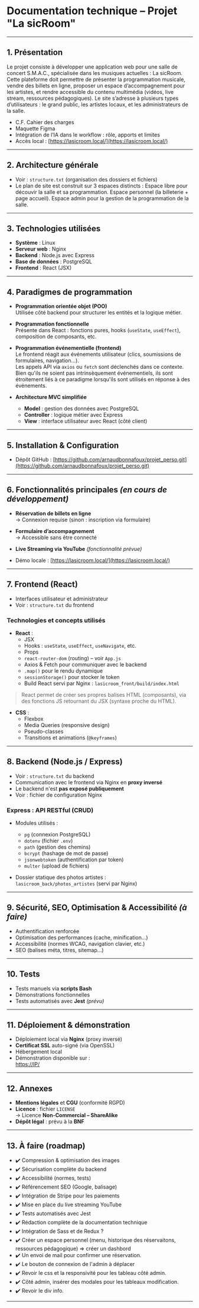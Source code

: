 # Documentation technique – Projet "La sicRoom"

---

## 1. Présentation

Le projet consiste à développer une application web pour une salle de concert S.M.A.C., spécialisée dans les musiques actuelles : La sicRoom. Cette plateforme doit permettre de présenter la programmation musicale, vendre des billets en ligne, proposer un espace d’accompagnement pour les artistes, et rendre accessible du contenu multimédia (vidéos, live stream, ressources pédagogiques).
Le site s’adresse à plusieurs types d’utilisateurs : le grand public, les artistes locaux, et les administrateurs de la salle.

- C.F. Cahier des charges
- Maquette Figma
- Intégration de l’IA dans le workflow : rôle, apports et limites
- Accès local : [https://lasicroom.local/](https://lasicroom.local/)

---

## 2. Architecture générale

- Voir : `structure.txt` (organisation des dossiers et fichiers)
- Le plan de site est construit sur 3 espaces distincts :
                                  Espace libre pour découvir la salle et sa programmation.
                                  Espace personnel (la billeterie + page accueil).
                                  Espace admin pour la gestion de la programmation de la salle. 

---

## 3. Technologies utilisées

- **Système** : Linux  
- **Serveur web** : Nginx  
- **Backend** : Node.js avec Express  
- **Base de données** : PostgreSQL  
- **Frontend** : React (JSX)

---

## 4. Paradigmes de programmation

- **Programmation orientée objet (POO)**  
  Utilisée côté backend pour structurer les entités et la logique métier.

- **Programmation fonctionnelle**  
  Présente dans React : fonctions pures, hooks (`useState`, `useEffect`), composition de composants, etc.

- **Programmation événementielle (frontend)**  
  Le frontend réagit aux événements utilisateur (clics, soumissions de formulaires, navigation…).  
  Les appels API via `axios` ou `fetch` sont déclenchés dans ce contexte.  
  Bien qu'ils ne soient pas intrinsèquement événementiels, ils sont étroitement liés à ce paradigme lorsqu'ils sont utilisés en réponse à des événements.

- **Architecture MVC simplifiée**  
  - **Model** : gestion des données avec PostgreSQL  
  - **Controller** : logique métier avec Express  
  - **View** : interface utilisateur avec React (côté client)

---

## 5. Installation & Configuration

- Dépôt GitHub : [https://github.com/arnaudbonnafoux/projet_perso.git](https://github.com/arnaudbonnafoux/projet_perso.git)

---

## 6. Fonctionnalités principales *(en cours de développement)*

- **Réservation de billets en ligne**  
  → Connexion requise (sinon : inscription via formulaire)

- **Formulaire d’accompagnement**  
  → Accessible sans être connecté

- **Live Streaming via YouTube** *(fonctionnalité prévue)*

- Démo locale : [https://lasicroom.local/](https://lasicroom.local/)

---

## 7. Frontend (React)

- Interfaces utilisateur et administrateur
- Voir : `structure.txt` du frontend

### Technologies et concepts utilisés

- **React** :
  - JSX
  - Hooks : `useState`, `useEffect`, `useNavigate`, etc.
  - Props
  - `react-router-dom` (routing) – voir `App.js`
  - Axios & Fetch pour communiquer avec le backend
  - `.map()` pour le rendu dynamique
  - `sessionStorage()` pour stocker le token
  - Build React servi par Nginx : `lasicroom_front/build/index.html`

> React permet de créer ses propres balises HTML (composants), via des fonctions JS retournant du JSX (syntaxe proche du HTML).

- **CSS** :
  - Flexbox
  - Media Queries (responsive design)
  - Pseudo-classes
  - Transitions et animations (`@keyframes`)

---

## 8. Backend (Node.js / Express)

- Voir : `structure.txt` du backend
- Communication avec le frontend via Nginx en **proxy inversé**
- Le backend n'est **pas exposé publiquement**
- Voir : fichier de configuration Nginx

### Express : API RESTful (CRUD)

- Modules utilisés :
  - `pg` (connexion PostgreSQL)
  - `dotenv` (fichier `.env`)
  - `path` (gestion des chemins)
  - `bcrypt` (hashage de mot de passe)
  - `jsonwebtoken` (authentification par token)
  - `multer` (upload de fichiers)

- Dossier statique des photos artistes :  
  `lasicroom_back/photos_artistes` (servi par Nginx)

---

## 9. Sécurité, SEO, Optimisation & Accessibilité *(à faire)*

- Authentification renforcée
- Optimisation des performances (cache, minification…)
- Accessibilité (normes WCAG, navigation clavier, etc.)
- SEO (balises méta, titres, sitemap…)

---

## 10. Tests

- Tests manuels via **scripts Bash**
- Démonstrations fonctionnelles
- Tests automatisés avec **Jest** *(prévu)*

---

## 11. Déploiement & démonstration

- Déploiement local via **Nginx** (proxy inversé)
- **Certificat SSL** auto-signé (via OpenSSL)
- Hébergement local
- Démonstration disponible sur :  
  [https://IP/](https://IP/)

---

## 12. Annexes

- **Mentions légales** et **CGU** (conformité RGPD)
- **Licence** : fichier `LICENSE`  
  → Licence **Non-Commercial – ShareAlike**
- **Dépôt légal** : prévu à la **BNF**

---

## 13. À faire (roadmap)

- ✔️ Compression & optimisation des images
- ✔️ Sécurisation complète du backend
- ✔️ Accessibilité (normes, tests)
- ✔️ Référencement SEO (Google, balisage)
- ✔️ Intégration de Stripe pour les paiements
- ✔️ Mise en place du live streaming YouTube
- ✔️ Tests automatisés avec Jest
- ✔️ Rédaction complète de la documentation technique
- ✔️ Intégration de Sass et de Redux ?
- ✔️ Créer un espace personnel (menu, historique des réservaitons, ressources pédagogique) => créer un dashbord
- ✔️ Un envoi de mail pour confirmer une réservation.
- ✔️ Le bouton de connexion de l'admin à déplacer
- ✔️ Revoir le css et la responsivité pour les tableau côté admin.
- ✔️ Côté admin, insérer des modales pour les tableaux modification. 
- ✔️ Revoir le div info.

---
